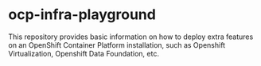 # ocp-infra-playground
This repository provides basic information on how to deploy extra features on an OpenShift Container Platform installation, such as Openshift Virtualization, Openshift Data Foundation, etc.
